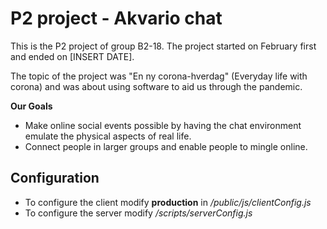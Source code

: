 # P2 project - Akvario chat

This is the P2 project of group B2-18. The project started on February first and ended on [INSERT DATE].

The topic of the project was "En ny corona-hverdag" (Everyday life with corona) and was about using software to aid us through the pandemic.

**Our Goals**
- Make online social events possible by having the chat environment emulate the physical aspects of real life.
- Connect people in larger groups and enable people to mingle online.

## Configuration
- To configure the client modify **production** in */public/js/clientConfig.js* 
- To configure the server modify */scripts/serverConfig.js*